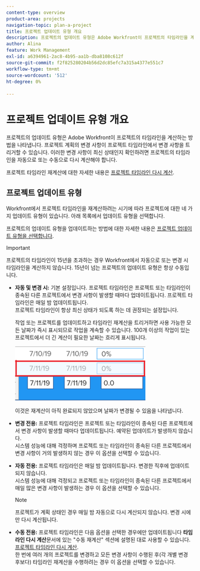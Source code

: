 ```yaml
---
content-type: overview
product-area: projects
navigation-topic: plan-a-project
title: 프로젝트 업데이트 유형 개요
description: 프로젝트의 업데이트 유형은 Adobe Workfront이 프로젝트의 타임라인을 계산하는 방법을 나타냅니다. 프로젝트 계획의 변경 사항이 프로젝트 타임라인에서 변경 사항을 트리거할 수 있습니다. 이러한 변경 사항이 최신 상태인지 확인하려면 프로젝트의 타임라인을 자동으로 또는 수동으로 다시 계산해야 합니다.
author: Alina
feature: Work Management
exl-id: a6394961-2ac8-4b95-aa1b-dba8108c612f
source-git-commit: f2f825280204b56d2dc85efc7a315a4377e551c7
workflow-type: tm+mt
source-wordcount: '512'
ht-degree: 0%

---
```


# 프로젝트 업데이트 유형 개요

프로젝트의 업데이트 유형은 Adobe Workfront이 프로젝트의 타임라인을 계산하는 방법을 나타냅니다. 프로젝트 계획의 변경 사항이 프로젝트 타임라인에서 변경 사항을 트리거할 수 있습니다. 이러한 변경 사항이 최신 상태인지 확인하려면 프로젝트의 타임라인을 자동으로 또는 수동으로 다시 계산해야 합니다.

프로젝트 타임라인 재계산에 대한 자세한 내용은 [프로젝트 타임라인 다시 계산](../../../manage-work/projects/manage-projects/recalculate-project-timeline.md).

## 프로젝트 업데이트 유형

Workfront에서 프로젝트 타임라인을 재계산하려는 시기에 따라 프로젝트에 대한 네 가지 업데이트 유형이 있습니다. 아래 목록에서 업데이트 유형을 선택합니다.

프로젝트의 업데이트 유형을 업데이트하는 방법에 대한 자세한 내용은 [프로젝트 업데이트 유형을 선택합니다](../../../manage-work/projects/manage-projects/select-project-update-type.md).

>[!IMPORTANT]
>
>프로젝트의 타임라인이 15년을 초과하는 경우 Workfront에서 자동으로 또는 변경 시 타임라인을 계산하지 않습니다. 15년이 넘는 프로젝트의 업데이트 유형은 항상 수동입니다.

* **자동 및 변경 시:** 기본 설정입니다. 프로젝트 타임라인은 프로젝트 또는 타임라인이 종속된 다른 프로젝트에서 변경 사항이 발생할 때마다 업데이트됩니다. 프로젝트 타임라인은 매일 밤 업데이트됩니다. \
   프로젝트 타임라인이 항상 최신 상태가 되도록 하는 데 권장되는 설정입니다.

   작업 또는 프로젝트를 업데이트하고 타임라인 재계산을 트리거하면 사용 가능한 모든 날짜가 즉시 표시되므로 작업을 계속할 수 있습니다. 100개 이상의 작업이 있는 프로젝트에서 더 긴 계산이 필요한 날짜는 흐리게 표시됩니다.

   ![](assets/dates-dimmed-when-insline-editing-350x146.png)

   이것은 재계산이 아직 완료되지 않았으며 날짜가 변경될 수 있음을 나타냅니다.

* **변경 전용:** 프로젝트 타임라인은 프로젝트 또는 타임라인이 종속된 다른 프로젝트에서 변경 사항이 발생할 때마다 업데이트됩니다. 예약된 업데이트가 발생하지 않습니다.\
   시스템 성능에 대해 걱정하며 프로젝트 또는 타임라인이 종속된 다른 프로젝트에서 변경 사항이 거의 발생하지 않는 경우 이 옵션을 선택할 수 있습니다.

* **자동 전용:** 프로젝트 타임라인은 매일 밤 업데이트됩니다. 변경한 직후에 업데이트되지 않습니다.\
   시스템 성능에 대해 걱정되고 프로젝트 또는 타임라인이 종속된 다른 프로젝트에서 매일 많은 변경 사항이 발생하는 경우 이 옵션을 선택할 수 있습니다.

   >[!NOTE]
   >
   >프로젝트가 계획 상태인 경우 매일 밤 자동으로 다시 계산되지 않습니다. 변경 시에만 다시 계산됩니다.

* **수동 전용:** 프로젝트 타임라인은 다음 옵션을 선택한 경우에만 업데이트됩니다 **타임라인 다시 계산**&#x200B;문서에 있는 &quot;수동 재계산&quot; 섹션에 설명된 대로 사용할 수 있습니다. [프로젝트 타임라인 다시 계산](../../../manage-work/projects/manage-projects/recalculate-project-timeline.md).\
   한 번에 여러 개의 프로젝트를 변경하고 모든 변경 사항이 수행된 후(각 개별 변경 후보다) 타임라인 재계산을 수행하려는 경우 이 옵션을 선택할 수 있습니다.
